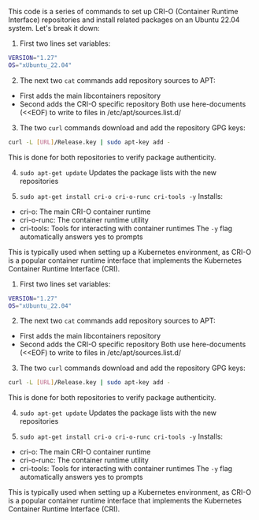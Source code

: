 This code is a series of commands to set up CRI-O (Container Runtime Interface) repositories and install related packages on an Ubuntu 22.04 system. Let's break it down:

1. First two lines set variables:
```bash
VERSION="1.27"
OS="xUbuntu_22.04"
```

2. The next two `cat` commands add repository sources to APT:
- First adds the main libcontainers repository
- Second adds the CRI-O specific repository
Both use here-documents (<<EOF) to write to files in /etc/apt/sources.list.d/

3. The two `curl` commands download and add the repository GPG keys:
```bash
curl -L [URL]/Release.key | sudo apt-key add -
```
This is done for both repositories to verify package authenticity.

4. `sudo apt-get update`
Updates the package lists with the new repositories

5. `sudo apt-get install cri-o cri-o-runc cri-tools -y`
Installs:
- cri-o: The main CRI-O container runtime
- cri-o-runc: The container runtime utility
- cri-tools: Tools for interacting with container runtimes
The `-y` flag automatically answers yes to prompts

This is typically used when setting up a Kubernetes environment, as CRI-O is a popular container runtime interface that implements the Kubernetes Container Runtime Interface (CRI).



1. First two lines set variables:
```bash
VERSION="1.27"
OS="xUbuntu_22.04"
```

2. The next two `cat` commands add repository sources to APT:
- First adds the main libcontainers repository
- Second adds the CRI-O specific repository
Both use here-documents (<<EOF) to write to files in /etc/apt/sources.list.d/

3. The two `curl` commands download and add the repository GPG keys:
```bash
curl -L [URL]/Release.key | sudo apt-key add -
```
This is done for both repositories to verify package authenticity.

4. `sudo apt-get update`
Updates the package lists with the new repositories

5. `sudo apt-get install cri-o cri-o-runc cri-tools -y`
Installs:
- cri-o: The main CRI-O container runtime
- cri-o-runc: The container runtime utility
- cri-tools: Tools for interacting with container runtimes
The `-y` flag automatically answers yes to prompts

This is typically used when setting up a Kubernetes environment, as CRI-O is a popular container runtime interface that implements the Kubernetes Container Runtime Interface (CRI).
